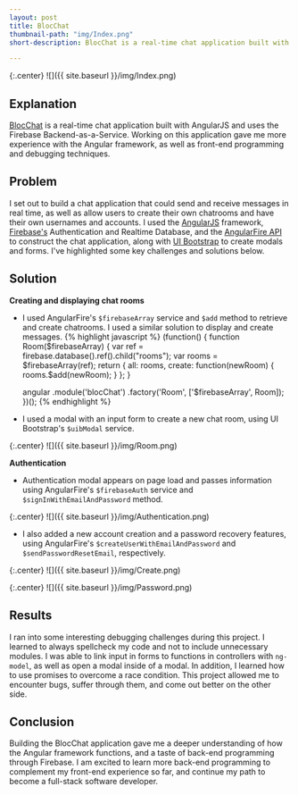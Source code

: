 ```yaml
---
layout: post
title: BlocChat
thumbnail-path: "img/Index.png"
short-description: BlocChat is a real-time chat application built with AngularJS and Firebase.

---
```


{:.center}
![]({{ site.baseurl }}/img/Index.png)

## Explanation

[BlocChat](https://github.com/blunce24/bloc-chat) is a real-time chat application built with AngularJS and uses the Firebase Backend-as-a-Service. Working on this application gave me more experience with the Angular framework, as well as front-end programming and debugging techniques.

## Problem

I set out to build a chat application that could send and receive messages in real time, as well as allow users to create their own chatrooms and have their own usernames and accounts. I used the [AngularJS](https://angularjs.org) framework, [Firebase's](https://firebase.google.com) Authentication and Realtime Database, and the [AngularFire API](https://github.com/firebase/angularfire) to construct the chat application, along with [UI Bootstrap](https://angular-ui.github.io/bootstrap/) to create modals and forms. I've highlighted some key challenges and solutions below.

## Solution

**Creating and displaying chat rooms**

* I used AngularFire's `$firebaseArray` service and `$add` method to retrieve and create chatrooms. I used a similar solution to display and create messages.
{% highlight javascript %}
(function() {
  function Room($firebaseArray) {
    var ref = firebase.database().ref().child("rooms");
    var rooms = $firebaseArray(ref);
    return {
      all: rooms,
      create: function(newRoom) {
        rooms.$add(newRoom);
      }
    };
  }

  angular
    .module('blocChat')
    .factory('Room', ['$firebaseArray', Room]);
})();
{% endhighlight %}
* I used a modal with an input form to create a new chat room, using UI Bootstrap's `$uibModal` service.

{:.center}
![]({{ site.baseurl }}/img/Room.png)

**Authentication**

* Authentication modal appears on page load and passes information using AngularFire's `$firebaseAuth` service and `$signInWithEmailAndPassword` method.

{:.center}
![]({{ site.baseurl }}/img/Authentication.png)

* I also added a new account creation and a password recovery features, using AngularFire's `$createUserWithEmailAndPassword` and `$sendPasswordResetEmail`, respectively.

{:.center}
![]({{ site.baseurl }}/img/Create.png)

{:.center}
![]({{ site.baseurl }}/img/Password.png)

## Results

I ran into some interesting debugging challenges during this project. I learned to always spellcheck my code and not to include unnecessary modules. I was able to link input in forms to functions in controllers with `ng-model`, as well as open a modal inside of a modal. In addition, I learned how to use promises to overcome a race condition. This project allowed me to encounter bugs, suffer through them, and come out better on the other side.

## Conclusion

Building the BlocChat application gave me a deeper understanding of how the Angular framework functions, and a taste of back-end programming through Firebase. I am excited to learn more back-end programming to complement my front-end experience so far, and continue my path to become a full-stack software developer.
